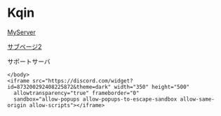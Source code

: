 <!DOCTYPE html>
<html>
  <body>
    <h1>Kqin</h1>
  </body>

  <body>
    <p><a href=https://discord.gg/CMGt4yr8yT>MyServer</a></p>
  </body>

  <body>
    <p><a href=main.html>サブページ2</a></p>
  </body>
  
  <body>
    <p>サポートサーバ</p>
    <body>

    </body>
    <iframe src="https://discord.com/widget?id=873200292408225872&theme=dark" width="350" height="500"
      allowtransparency="true" frameborder="0"
      sandbox="allow-popups allow-popups-to-escape-sandbox allow-same-origin allow-scripts"></iframe>
  </body>


  


</html>
